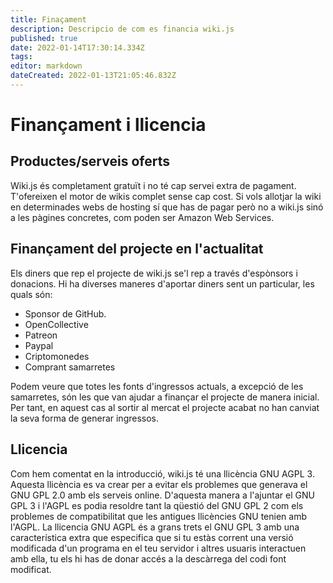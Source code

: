 ```yaml
---
title: Finaçament
description: Descripcio de com es financia wiki.js
published: true
date: 2022-01-14T17:30:14.334Z
tags: 
editor: markdown
dateCreated: 2022-01-13T21:05:46.832Z
---
```


# Finançament i llicencia
## Productes/serveis oferts
Wiki.js és completament gratuït i no té cap servei extra de pagament. T'ofereixen el motor de wikis complet sense cap cost. Si vols allotjar la wiki en determinades webs de hosting sí que has de pagar però no a wiki.js sinó a les pàgines concretes, com poden ser Amazon Web Services.

## Finançament del projecte en l'actualitat
Els diners que rep el projecte de wiki.js se'l rep a través d'espònsors i donacions. Hi ha diverses maneres d'aportar diners sent un particular, les quals són:
- Sponsor de GitHub.
- OpenCollective
- Patreon
- Paypal
- Criptomonedes
- Comprant samarretes

Podem veure que totes les fonts d'ingressos actuals, a excepció de les samarretes, són les que van ajudar a finançar el projecte de manera inicial. Per tant, en aquest cas al sortir al mercat el projecte acabat no han canviat la seva forma de generar ingressos.

## Llicencia
Com hem comentat en la introducció, wiki.js té una llicència GNU AGPL 3. Aquesta llicència es va crear per a evitar els problemes que generava el GNU GPL 2.0 amb els serveis online. D'aquesta manera a l'ajuntar el GNU GPL 3 i l'AGPL es podia resoldre tant la qüestió del GNU GPL 2 com els problemes de compatibilitat que les antigues llicències GNU tenien amb l'AGPL. La llicencia GNU AGPL és a grans trets el GNU GPL 3 amb una característica extra que especifica que si tu estàs corrent una versió modificada d'un programa en el teu servidor i altres usuaris interactuen amb ella, tu els hi has de donar accés a la descàrrega del codi font modificat.
